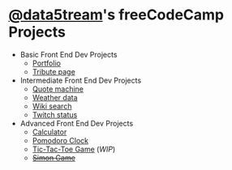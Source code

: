 # [@data5tream](https://www.freecodecamp.org/data5tream)'s freeCodeCamp Projects

* Basic Front End Dev Projects
  * [Portfolio](https://data5tream.github.io/fcc_projects/)
  * [Tribute page](https://data5tream.github.io/fcc_projects/tribute-page.html)
* Intermediate Front End Dev Projects
  * [Quote machine](https://data5tream.github.io/fcc_projects/tribute-page.html)
  * [Weather data](https://data5tream.github.io/fcc_projects/weather.html)
  * [Wiki search](https://data5tream.github.io/fcc_projects/wiki.html)
  * [Twitch status](https://data5tream.github.io/fcc_projects/twitch.html)
* Advanced Front End Dev Projects
  * [Calculator](https://data5tream.github.io/fcc_projects/calculator.html)
  * [Pomodoro Clock](https://data5tream.github.io/fcc_projects/pomodoro.html)
  * [Tic-Tac-Toe Game](https://data5tream.github.io/fcc_projects/tic-tac-toe.html) (_WIP_)
  * [~~Simon Game~~](https://data5tream.github.io/fcc_projects/simon-game.html)
